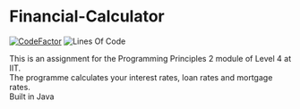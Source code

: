 # Financial-Calculator
[![CodeFactor](https://www.codefactor.io/repository/github/kiddie22/financial-calculator/badge)](https://www.codefactor.io/repository/github/kiddie22/financial-calculator)
![Lines Of Code](https://tokei.rs/b1/github/kiddie22/financial-calculator?category=code)

This is an assignment for the Programming Principles 2 module of Level 4 at IIT. \
The programme calculates your interest rates, loan rates and mortgage rates. \
Built in Java
